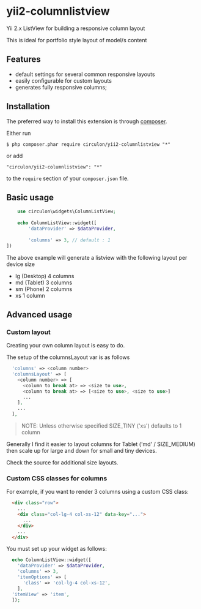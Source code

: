 yii2-columnlistview
===================

Yii 2.x ListView for building a responsive column layout

This is ideal for portfolio style layout of model/s content 
  
## Features
- default settings for several common responsive layouts
- easily configurable for custom layouts
- generates fully responsive columns; 
  
## Installation

The preferred way to install this extension is through [composer](http://getcomposer.org/download/).

Either run

```
$ php composer.phar require circulon/yii2-columnlistview "*"
```

or add

```
"circulon/yii2-columnlistview": "*"
```

to the ```require``` section of your `composer.json` file.

## Basic usage
```php
    use circulon\widgets\ColumnListView;
    
    echo ColumnListView::widget([
        'dataProvider' => $dataProvider,
        
        'columns' => 3, // default : 1
])
```

The above example will generate a listview with the following layout per device size
- lg (Desktop) 4 columns
- md (Tablet) 3 columns
- sm (Phone) 2 columns
- xs 1 column

## Advanced usage

### Custom layout

Creating your own column layout is easy to do.

The setup of the columnsLayout var is as follows

```php
  'columns' => <column number>
  'columnsLayout' => [
    <column number> => [
      <column to break at> => <size to use>,
      <column to break at> => [<size to use>, <size to use>] 
      ...
    ],
    ...
  ],
```
> NOTE: Unless otherwise specified SIZE_TINY ('xs') defaults to 1 column
 
Generally I find it easier to layout columns for Tablet ('md' / SIZE_MEDIUM) then 
scale up for large and down for small and tiny devices.

Check the source for additional size layouts.

### Custom CSS classes for columns

For example, if you want to render 3 columns using a custom CSS class:

```html
  <div class="row">
    ...
    <div class="col-lg-4 col-xs-12" data-key="...">
      ...
    </div>
    ...
  </div>
```

You must set up your widget as follows:

```php
  echo ColumnListView::widget([
    'dataProvider' => $dataProvider,
    'columns' => 3,
    'itemOptions' => [
      'class' => 'col-lg-4 col-xs-12',
    ],
  'itemView' => 'item',
  ]);
```
